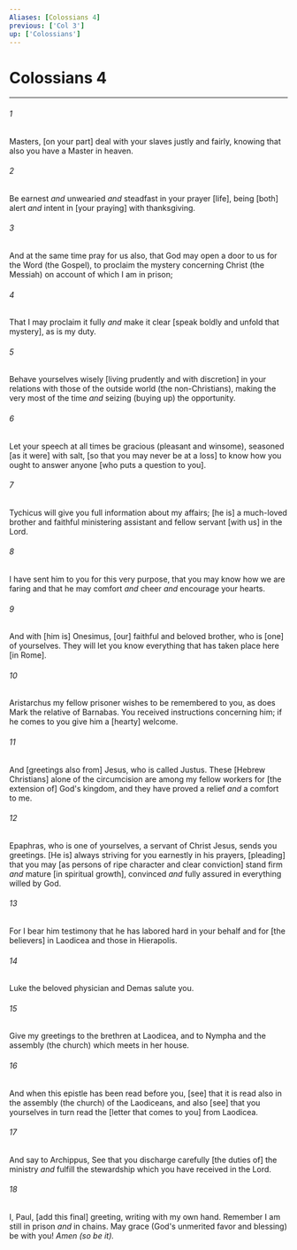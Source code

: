```yaml
---
Aliases: [Colossians 4]
previous: ['Col 3']
up: ['Colossians']
---
```

# Colossians 4

***


###### 1 


Masters, [on your part] deal with your slaves justly and fairly, knowing that also you have a Master in heaven. 


###### 2 


Be earnest _and_ unwearied _and_ steadfast in your prayer [life], being [both] alert _and_ intent in [your praying] with thanksgiving. 


###### 3 


And at the same time pray for us also, that God may open a door to us for the Word (the Gospel), to proclaim the mystery concerning Christ (the Messiah) on account of which I am in prison; 


###### 4 


That I may proclaim it fully _and_ make it clear [speak boldly and unfold that mystery], as is my duty. 


###### 5 


Behave yourselves wisely [living prudently and with discretion] in your relations with those of the outside world (the non-Christians), making the very most of the time _and_ seizing (buying up) the opportunity. 


###### 6 


Let your speech at all times be gracious (pleasant and winsome), seasoned [as it were] with salt, [so that you may never be at a loss] to know how you ought to answer anyone [who puts a question to you]. 


###### 7 


Tychicus will give you full information about my affairs; [he is] a much-loved brother and faithful ministering assistant and fellow servant [with us] in the Lord. 


###### 8 


I have sent him to you for this very purpose, that you may know how we are faring and that he may comfort _and_ cheer _and_ encourage your hearts. 


###### 9 


And with [him is] Onesimus, [our] faithful and beloved brother, who is [one] of yourselves. They will let you know everything that has taken place here [in Rome]. 


###### 10 


Aristarchus my fellow prisoner wishes to be remembered to you, as does Mark the relative of Barnabas. You received instructions concerning him; if he comes to you give him a [hearty] welcome. 


###### 11 


And [greetings also from] Jesus, who is called Justus. These [Hebrew Christians] alone of the circumcision are among my fellow workers for [the extension of] God's kingdom, and they have proved a relief _and_ a comfort to me. 


###### 12 


Epaphras, who is one of yourselves, a servant of Christ Jesus, sends you greetings. [He is] always striving for you earnestly in his prayers, [pleading] that you may [as persons of ripe character and clear conviction] stand firm _and_ mature [in spiritual growth], convinced _and_ fully assured in everything willed by God. 


###### 13 


For I bear him testimony that he has labored hard in your behalf and for [the believers] in Laodicea and those in Hierapolis. 


###### 14 


Luke the beloved physician and Demas salute you. 


###### 15 


Give my greetings to the brethren at Laodicea, and to Nympha and the assembly (the church) which meets in her house. 


###### 16 


And when this epistle has been read before you, [see] that it is read also in the assembly (the church) of the Laodiceans, and also [see] that you yourselves in turn read the [letter that comes to you] from Laodicea. 


###### 17 


And say to Archippus, See that you discharge carefully [the duties of] the ministry _and_ fulfill the stewardship which you have received in the Lord. 


###### 18 


I, Paul, [add this final] greeting, writing with my own hand. Remember I am still in prison _and_ in chains. May grace (God's unmerited favor and blessing) be with you! _Amen (so be it)._
